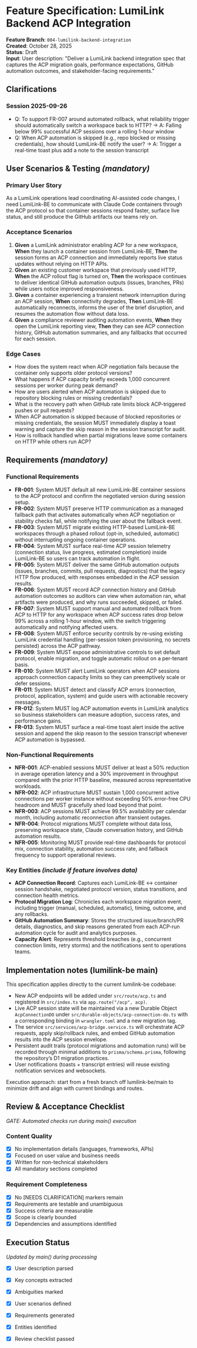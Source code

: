 # Feature Specification: LumiLink Backend ACP Integration

**Feature Branch**: `004-lumilink-backend-integration`  
**Created**: October 28, 2025  
**Status**: Draft  
**Input**: User description: "Deliver a LumiLink backend integration spec that captures the ACP migration goals, performance expectations, GitHub automation outcomes, and stakeholder-facing requirements."

## Clarifications

### Session 2025-09-26
- Q: To support FR-007 around automated rollback, what reliability trigger should automatically switch a workspace back to HTTP? → A: Falling below 99% successful ACP sessions over a rolling 1-hour window
- Q: When ACP automation is skipped (e.g., repo blocked or missing credentials), how should LumiLink-BE notify the user? → A: Trigger a real-time toast plus add a note to the session transcript

## User Scenarios & Testing *(mandatory)*

### Primary User Story
As a LumiLink operations lead coordinating AI-assisted code changes, I need LumiLink-BE to communicate with Claude Code containers through the ACP protocol so that container sessions respond faster, surface live status, and still produce the GitHub artifacts our teams rely on.

### Acceptance Scenarios
1. **Given** a LumiLink administrator enabling ACP for a new workspace, **When** they launch a container session from LumiLink-BE, **Then** the session forms an ACP connection and immediately reports live status updates without relying on HTTP APIs.
2. **Given** an existing customer workspace that previously used HTTP, **When** the ACP rollout flag is turned on, **Then** the workspace continues to deliver identical GitHub automation outputs (issues, branches, PRs) while users notice improved responsiveness.
3. **Given** a container experiencing a transient network interruption during an ACP session, **When** connectivity degrades, **Then** LumiLink-BE automatically reconnects, informs the user of the brief disruption, and resumes the automation flow without data loss.
4. **Given** a compliance reviewer auditing automation events, **When** they open the LumiLink reporting view, **Then** they can see ACP connection history, GitHub automation summaries, and any fallbacks that occurred for each session.

### Edge Cases
- How does the system react when ACP negotiation fails because the container only supports older protocol versions?
- What happens if ACP capacity briefly exceeds 1,000 concurrent sessions per worker during peak demand?
- How are users alerted when ACP automation is skipped due to repository blocking rules or missing credentials?
- What is the recovery path when GitHub rate limits block ACP-triggered pushes or pull requests?
- When ACP automation is skipped because of blocked repositories or missing credentials, the session MUST immediately display a toast warning and capture the skip reason in the session transcript for audit.
- How is rollback handled when partial migrations leave some containers on HTTP while others run ACP?

## Requirements *(mandatory)*

### Functional Requirements
- **FR-001**: System MUST default all new LumiLink-BE container sessions to the ACP protocol and confirm the negotiated version during session setup.
- **FR-002**: System MUST preserve HTTP communication as a managed fallback path that activates automatically when ACP negotiation or stability checks fail, while notifying the user about the fallback event.
- **FR-003**: System MUST migrate existing HTTP-based LumiLink-BE workspaces through a phased rollout (opt-in, scheduled, automatic) without interrupting ongoing container operations.
- **FR-004**: System MUST surface real-time ACP session telemetry (connection status, live progress, estimated completion) inside LumiLink-BE so users can track automation in flight.
- **FR-005**: System MUST deliver the same GitHub automation outputs (issues, branches, commits, pull requests, diagnostics) that the legacy HTTP flow produced, with responses embedded in the ACP session results.
- **FR-006**: System MUST record ACP connection history and GitHub automation outcomes so auditors can view when automation ran, what artifacts were produced, and why runs succeeded, skipped, or failed.
- **FR-007**: System MUST support manual and automated rollback from ACP to HTTP for any workspace when ACP success rates drop below 99% across a rolling 1-hour window, with the switch triggering automatically and notifying affected users.
- **FR-008**: System MUST enforce security controls by re-using existing LumiLink credential handling (per-session token provisioning, no secrets persisted) across the ACP pathway.
- **FR-009**: System MUST expose administrative controls to set default protocol, enable migration, and toggle automatic rollout on a per-tenant basis.
- **FR-010**: System MUST alert LumiLink operators when ACP sessions approach connection capacity limits so they can preemptively scale or defer sessions.
- **FR-011**: System MUST detect and classify ACP errors (connection, protocol, application, system) and guide users with actionable recovery messages.
- **FR-012**: System MUST log ACP automation events in LumiLink analytics so business stakeholders can measure adoption, success rates, and performance gains.
- **FR-013**: System MUST surface a real-time toast alert inside the active session and append the skip reason to the session transcript whenever ACP automation is bypassed.

### Non-Functional Requirements
- **NFR-001**: ACP-enabled sessions MUST deliver at least a 50% reduction in average operation latency and a 30% improvement in throughput compared with the prior HTTP baseline, measured across representative workloads.
- **NFR-002**: ACP infrastructure MUST sustain 1,000 concurrent active connections per worker instance without exceeding 50% error-free CPU headroom and MUST gracefully shed load beyond that point.
- **NFR-003**: ACP sessions MUST achieve 99.5% availability per calendar month, including automatic reconnection after transient outages.
- **NFR-004**: Protocol migrations MUST complete without data loss, preserving workspace state, Claude conversation history, and GitHub automation results.
- **NFR-005**: Monitoring MUST provide real-time dashboards for protocol mix, connection stability, automation success rate, and fallback frequency to support operational reviews.

### Key Entities *(include if feature involves data)*
- **ACP Connection Record**: Captures each LumiLink-BE ↔ container session handshake, negotiated protocol version, status transitions, and connection health metrics.
- **Protocol Migration Log**: Chronicles each workspace migration event, including trigger (manual, scheduled, automatic), timing, outcome, and any rollbacks.
- **GitHub Automation Summary**: Stores the structured issue/branch/PR details, diagnostics, and skip reasons generated from each ACP-run automation cycle for audit and analytics purposes.
- **Capacity Alert**: Represents threshold breaches (e.g., concurrent connection limits, retry storms) and the notifications sent to operations teams.

## Implementation notes (lumilink-be main)

This specification applies directly to the current lumilink-be codebase:

- New ACP endpoints will be added under `src/route/acp.ts` and registered in `src/index.ts` via `app.route("/acp", acp)`.
- Live ACP session state will be maintained via a new Durable Object `AcpConnectionDO` under `src/durable-objects/acp-connection-do.ts` with a corresponding binding in `wrangler.toml` and a new migration tag.
- The service `src/services/acp-bridge.service.ts` will orchestrate ACP requests, apply skip/rollback rules, and embed GitHub automation results into the ACP session envelope.
- Persistent audit trails (protocol migrations and automation runs) will be recorded through minimal additions to `prisma/schema.prisma`, following the repository’s D1 migration practices.
- User notifications (toasts + transcript entries) will reuse existing notification services and websockets.

Execution approach: start from a fresh branch off lumilink-be/main to minimize drift and align with current bindings and routes.

## Review & Acceptance Checklist
*GATE: Automated checks run during main() execution*

### Content Quality
- [x] No implementation details (languages, frameworks, APIs)
- [x] Focused on user value and business needs
- [x] Written for non-technical stakeholders
- [x] All mandatory sections completed

### Requirement Completeness
- [x] No [NEEDS CLARIFICATION] markers remain
- [x] Requirements are testable and unambiguous  
- [x] Success criteria are measurable
- [x] Scope is clearly bounded
- [x] Dependencies and assumptions identified

## Execution Status
*Updated by main() during processing*

- [x] User description parsed
- [x] Key concepts extracted
- [x] Ambiguities marked
- [x] User scenarios defined
- [x] Requirements generated
- [x] Entities identified
- [x] Review checklist passed

